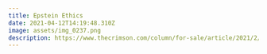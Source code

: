 ```yaml
---
title: Epstein Ethics
date: 2021-04-12T14:19:48.310Z
image: assets/img_0237.png
description: https://www.thecrimson.com/column/for-sale/article/2021/2/24/hava-tax-avoidance-leon-black/
---
```

